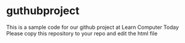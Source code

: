 # guthubproject
This is a sample code for our github project at Learn Computer Today
Please copy this repository to your repo and edit the html file
